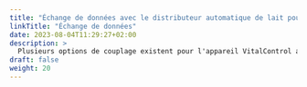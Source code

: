 ```yaml
---
title: "Échange de données avec le distributeur automatique de lait pour veaux, le PC de la ferme et les produits logiciels tiers"
linkTitle: "Échange de données"
date: 2023-08-04T11:29:27+02:00
description: >
  Plusieurs options de couplage existent pour l'appareil VitalControl afin d'assurer un échange de données efficace avec d'autres solutions matérielles et logicielles.
draft: false
weight: 20
---
```


